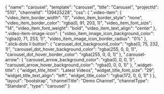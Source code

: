 {
    "name": "carousel",
    "template": "carousel",
    "title": "Carousel",
    "projectId": "510",
    "channelId": "139425228",
    "css": {
        ".video-item": {
            "video_item_border_width": "0",
            "video_item_border_style": "none",
            "video_item_border_color": "rgba(0, 91, 203, 1)",
            "video_item_font_size": "14",
            "video_item_font_weight": "bold",
            "video_item_text_align": "center"
        },
        ".video-item-image-icon": {
            "video_item_image_icon_background_color": "rgba(0, 71, 253, 1)",
            "video_item_image_icon_border_radius": "0%"
        },
        ".slick-dots li button": {
            "carousel_dot_background_color": "rgba(0, 75, 232, 1)",
            "carousel_dot_hover_background_color": "rgba(255, 0, 0, 1)",
            "carousel_dot_hover_border_color": "rgba(255, 0, 0, 1)"
        },
        ".carousel-arrow": {
            "carousel_arrow_background_color": "rgba(0, 0, 0, 1)",
            "carousel_arrow_hover_background_color": "rgba(0, 0, 0, 1)"
        },
        ".widget-title": {
            "widget_title_html": "Latest Videos",
            "widget_title_font_size": "29",
            "widget_title_text_align": "left",
            "widget_title_color": "rgba(172, 0, 0, 1)"
        }
    },
    "layout": "bootstrap",
    "channelTitle": "Demo Channel",
    "channelType": "Standard",
    "type": "carousel"
}